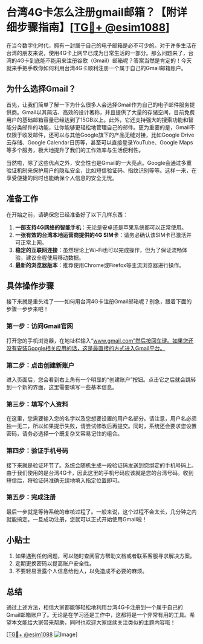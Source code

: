# 台湾4G卡怎么注册gmail邮箱？【附详细步骤指南】[[TG💪+ @esim1088](https://t.me/s/esim1088)]

在当今数字化时代，拥有一封属于自己的电子邮箱是必不可少的。对于许多生活在台湾的朋友来说，使用4G卡上网早已成为日常生活的一部分。那么问题来了，台湾的4G卡到底能不能用来注册谷歌（Gmail）邮箱呢？答案当然是肯定的！今天就来手把手教你如何利用台湾4G卡顺利注册一个属于自己的Gmail邮箱账户。

## 为什么选择Gmail？

首先，让我们简单了解一下为什么很多人会选择Gmail作为自己的电子邮件服务提供商。Gmail以其简洁、高效的设计著称，并且提供了大量的存储空间，目前免费用户的基础邮箱容量已经达到了15GB以上。此外，它还支持强大的搜索功能和智能分类邮件的功能，让你能够更轻松地管理自己的邮件。更为重要的是，Gmail不仅限于收发邮件，还可以与其他Google旗下的产品无缝对接，比如Google Drive云存储、Google Calendar日历等，甚至可以直接登录YouTube、Google Maps等多个服务，极大地提升了我们的工作效率与生活便利性。

当然啦，除了这些优点之外，安全性也是Gmail的一大亮点。Google会通过多重验证机制来保护用户的隐私安全，比如短信验证码、指纹识别等等。这样一来，在享受便捷的同时也能确保个人信息的安全无忧。

## 准备工作

在开始之前，请确保您已经准备好了以下几样东西：

1. **一部支持4G网络的智能手机**：无论是安卓还是苹果系统都可以正常使用。
2. **一张有效的台湾本地运营商提供的4G SIM卡**：请务必确认该SIM卡已激活并可正常上网。
3. **稳定的互联网连接**：虽然理论上Wi-Fi也可以完成操作，但为了保证流畅体验，建议全程使用移动数据。
4. **最新的浏览器版本**：推荐使用Chrome或Firefox等主流浏览器进行操作。

## 具体操作步骤

接下来就是重头戏了——如何用台湾4G卡注册Gmail邮箱呢？别急，跟着下面的步骤一步步来吧！

### 第一步：访问Gmail官网

打开您的手机浏览器，在地址栏输入“www.gmail.com”然后按回车键。如果您还没有安装Google相关应用的话，这是最直接的方式进入Gmail平台。

### 第二步：点击创建新账户

进入页面后，您会看到右上角有一个明显的“创建账户”按钮。点击它之后就会跳转到一个新的界面，这里需要填写一些基本信息。

### 第三步：填写个人资料

在这里，您需要输入您的名字以及您想要设置的用户名部分。请注意，用户名必须独一无二，所以如果提示失败，请尝试修改后再提交。同时，系统还会要求您设置密码，请务必选择一个既复杂又容易记住的组合。

### 第四步：验证手机号码

接下来就是验证环节了。系统会随机生成一段验证码发送到您绑定的手机号码上。由于我们使用的是台湾4G卡，因此这里的手机号码应该就是您的台湾号码。收到短信后，将验证码准确无误地填入指定位置即可。

### 第五步：完成注册

最后一步就是等待系统的审核过程了。一般来说，这个过程不会太长，几分钟之内就能搞定。一旦成功注册，您就可以正式开始使用Gmail啦！

## 小贴士

1. 如果遇到任何问题，可以随时查阅官方帮助文档或者联系客服寻求解决方案。
2. 定期更换密码以提高账户安全性。
3. 不要轻易泄露个人信息给他人，以免造成不必要的麻烦。

## 总结

通过上述方法，相信大家都能够轻松地利用台湾4G卡注册到一个属于自己的Gmail邮箱账户了。无论是在学习还是工作中，这都将是一个非常有用的工具。希望本文能给大家带来帮助，同时也欢迎大家继续关注类似的主题内容哦！

[[TG💪+ @esim1088](https://t.me/s/esim1088) ![Image](https://i.postimg.cc/4NQfJmqS/Snipaste-2025-05-13-00-14-12.png)]